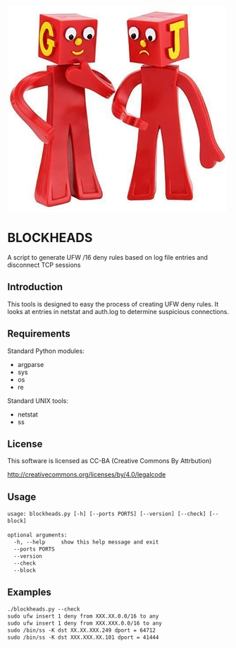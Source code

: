 ![alt tag](https://raw.githubusercontent.com/lateralblast/blockheads/master/blockheads.jpg)

BLOCKHEADS
==========

A script to generate UFW /16 deny rules based on log file entries and disconnect TCP sessions

Introduction
------------

This tools is designed to easy the process of creating UFW deny rules.
It looks at entries in netstat and auth.log to determine suspicious connections.

Requirements
------------

Standard Python modules:
- argparse
- sys
- os
- re

Standard UNIX tools:
- netstat
- ss

License
-------

This software is licensed as CC-BA (Creative Commons By Attrbution)

http://creativecommons.org/licenses/by/4.0/legalcode

Usage
-----

```
usage: blockheads.py [-h] [--ports PORTS] [--version] [--check] [--block]

optional arguments:
  -h, --help     show this help message and exit
  --ports PORTS
  --version
  --check
  --block
```

Examples
--------

```
./blockheads.py --check
sudo ufw insert 1 deny from XXX.XX.0.0/16 to any
sudo ufw insert 1 deny from XXX.XXX.0.0/16 to any
sudo /bin/ss -K dst XX.XX.XXX.249 dport = 64712
sudo /bin/ss -K dst XXX.XXX.XX.101 dport = 41444
```